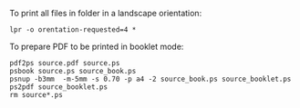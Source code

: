 To print all files in folder in a landscape orientation:
```
lpr -o orentation-requested=4 *
```


To prepare PDF to be printed in booklet mode:
```
pdf2ps source.pdf source.ps
psbook source.ps source_book.ps
psnup -b3mm  -m-5mm -s 0.70 -p a4 -2 source_book.ps source_booklet.ps
ps2pdf source_booklet.ps
rm source*.ps
```
